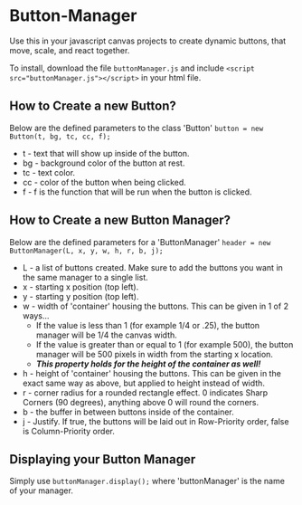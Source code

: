 # Button-Manager
Use this in your javascript canvas projects to create dynamic buttons, that move, scale, and react together.

To install, download the file 
`buttonManager.js`
and include 
`<script  src="buttonManager.js"></script>`
in your html file.

## How to Create a new Button?
Below are the defined parameters to the class 'Button'
`button = new Button(t, bg, tc, cc, f);`

 - t - text that will show up inside of the button.
 - bg - background color of the button at rest.
 - tc - text color.
 - cc - color of the button when being clicked.
 - f - f is the function that will be run when the button is clicked.

## How to Create a new Button Manager?

Below are the defined parameters for a 'ButtonManager'
`header = new ButtonManager(L, x, y, w, h, r, b, j);`

 - L - a list of buttons created. Make sure to add the buttons you want in the same manager to a single list. 
 - x - starting x position (top left).
 - y - starting y position (top left).
 - w - width of 'container' housing the buttons. This can be given in 1 of 2 ways...
	  - If the value is less than 1 (for example 1/4 or .25), the button manager will be 1/4 the canvas width.
	 - If the value is greater than or equal to 1 (for example 500), the button manager will be 500 pixels in width 		from the starting x location.
	 - ***This property holds for the height of the container as well!***
 - h - height of 'container' housing the buttons. This can be given in the exact same way as above, but applied to height instead of width.
 - r - corner radius for a rounded rectangle effect. 0 indicates Sharp Corners (90 degrees), anything above 0 will round the corners.
 - b - the buffer in between buttons inside of the container.
 - j - Justify. If true, the buttons will be laid out in Row-Priority order, false is Column-Priority order.

## Displaying your Button Manager
Simply use `buttonManager.display();` where 'buttonManager' is the name of your manager.
	

